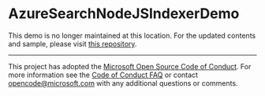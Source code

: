 # AzureSearchNodeJSIndexerDemo

This demo is no longer maintained at this location. For the updated contents and sample, please visit [this repository](https://github.com/Azure-Samples/AzureSearchNodeJSIndexerDemo).

---

This project has adopted the [Microsoft Open Source Code of Conduct](https://opensource.microsoft.com/codeofconduct/). For more information see the [Code of Conduct FAQ](https://opensource.microsoft.com/codeofconduct/faq/) or contact [opencode@microsoft.com](mailto:opencode@microsoft.com) with any additional questions or comments.
